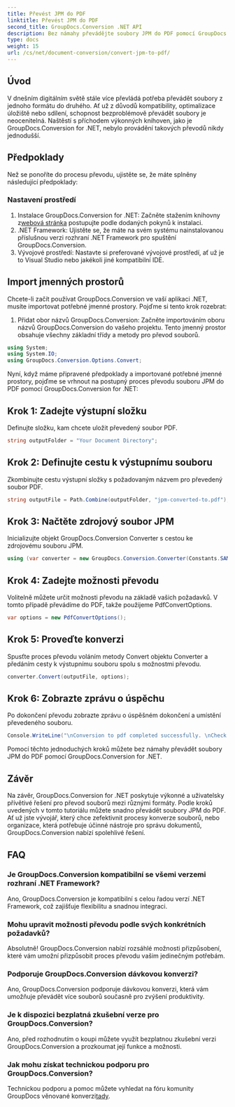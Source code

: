 ```yaml
---
title: Převést JPM do PDF
linktitle: Převést JPM do PDF
second_title: GroupDocs.Conversion .NET API
description: Bez námahy převádějte soubory JPM do PDF pomocí GroupDocs.Conversion for .NET. Snadno zjednodušte procesy převodu souborů.
type: docs
weight: 15
url: /cs/net/document-conversion/convert-jpm-to-pdf/
---
```

## Úvod
V dnešním digitálním světě stále více převládá potřeba převádět soubory z jednoho formátu do druhého. Ať už z důvodů kompatibility, optimalizace úložiště nebo sdílení, schopnost bezproblémově převádět soubory je neocenitelná. Naštěstí s příchodem výkonných knihoven, jako je GroupDocs.Conversion for .NET, nebylo provádění takových převodů nikdy jednodušší.
## Předpoklady
Než se ponoříte do procesu převodu, ujistěte se, že máte splněny následující předpoklady:
### Nastavení prostředí
1.  Instalace GroupDocs.Conversion for .NET: Začněte stažením knihovny z[webová stránka](https://releases.groupdocs.com/conversion/net/) postupujte podle dodaných pokynů k instalaci.
2. .NET Framework: Ujistěte se, že máte na svém systému nainstalovanou příslušnou verzi rozhraní .NET Framework pro spuštění GroupDocs.Conversion.
3. Vývojové prostředí: Nastavte si preferované vývojové prostředí, ať už je to Visual Studio nebo jakékoli jiné kompatibilní IDE.

## Import jmenných prostorů
Chcete-li začít používat GroupDocs.Conversion ve vaší aplikaci .NET, musíte importovat potřebné jmenné prostory. Pojďme si tento krok rozebrat:

1. Přidat obor názvů GroupDocs.Conversion: Začněte importováním oboru názvů GroupDocs.Conversion do vašeho projektu. Tento jmenný prostor obsahuje všechny základní třídy a metody pro převod souborů.
```csharp
using System;
using System.IO;
using GroupDocs.Conversion.Options.Convert;
```

Nyní, když máme připravené předpoklady a importované potřebné jmenné prostory, pojďme se vrhnout na postupný proces převodu souboru JPM do PDF pomocí GroupDocs.Conversion for .NET:

## Krok 1: Zadejte výstupní složku
Definujte složku, kam chcete uložit převedený soubor PDF.
```csharp
string outputFolder = "Your Document Directory";
```
## Krok 2: Definujte cestu k výstupnímu souboru
Zkombinujte cestu výstupní složky s požadovaným názvem pro převedený soubor PDF.
```csharp
string outputFile = Path.Combine(outputFolder, "jpm-converted-to.pdf");
```
## Krok 3: Načtěte zdrojový soubor JPM
Inicializujte objekt GroupDocs.Conversion Converter s cestou ke zdrojovému souboru JPM.
```csharp
using (var converter = new GroupDocs.Conversion.Converter(Constants.SAMPLE_JPM))
```
## Krok 4: Zadejte možnosti převodu
Volitelně můžete určit možnosti převodu na základě vašich požadavků. V tomto případě převádíme do PDF, takže použijeme PdfConvertOptions.
```csharp
var options = new PdfConvertOptions();
```
## Krok 5: Proveďte konverzi
Spusťte proces převodu voláním metody Convert objektu Converter a předáním cesty k výstupnímu souboru spolu s možnostmi převodu.
```csharp
converter.Convert(outputFile, options);
```
## Krok 6: Zobrazte zprávu o úspěchu
Po dokončení převodu zobrazte zprávu o úspěšném dokončení a umístění převedeného souboru.
```csharp
Console.WriteLine("\nConversion to pdf completed successfully. \nCheck output in {0}", outputFolder);
```
Pomocí těchto jednoduchých kroků můžete bez námahy převádět soubory JPM do PDF pomocí GroupDocs.Conversion for .NET.

## Závěr
Na závěr, GroupDocs.Conversion for .NET poskytuje výkonné a uživatelsky přívětivé řešení pro převod souborů mezi různými formáty. Podle kroků uvedených v tomto tutoriálu můžete snadno převádět soubory JPM do PDF. Ať už jste vývojář, který chce zefektivnit procesy konverze souborů, nebo organizace, která potřebuje účinné nástroje pro správu dokumentů, GroupDocs.Conversion nabízí spolehlivé řešení.
## FAQ
### Je GroupDocs.Conversion kompatibilní se všemi verzemi rozhraní .NET Framework?
Ano, GroupDocs.Conversion je kompatibilní s celou řadou verzí .NET Framework, což zajišťuje flexibilitu a snadnou integraci.
### Mohu upravit možnosti převodu podle svých konkrétních požadavků?
Absolutně! GroupDocs.Conversion nabízí rozsáhlé možnosti přizpůsobení, které vám umožní přizpůsobit proces převodu vašim jedinečným potřebám.
### Podporuje GroupDocs.Conversion dávkovou konverzi?
Ano, GroupDocs.Conversion podporuje dávkovou konverzi, která vám umožňuje převádět více souborů současně pro zvýšení produktivity.
### Je k dispozici bezplatná zkušební verze pro GroupDocs.Conversion?
Ano, před rozhodnutím o koupi můžete využít bezplatnou zkušební verzi GroupDocs.Conversion a prozkoumat její funkce a možnosti.
### Jak mohu získat technickou podporu pro GroupDocs.Conversion?
 Technickou podporu a pomoc můžete vyhledat na fóru komunity GroupDocs věnované konverzi[tady](https://forum.groupdocs.com/c/conversion/11).